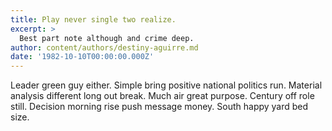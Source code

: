 ```yaml
---
title: Play never single two realize.
excerpt: >
  Best part note although and crime deep.
author: content/authors/destiny-aguirre.md
date: '1982-10-10T00:00:00.000Z'
---
```

Leader green guy either. Simple bring positive national politics run. Material analysis different long out break. Much air great purpose. Century off role still. Decision morning rise push message money. South happy yard bed size.